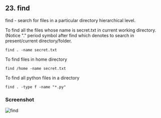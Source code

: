 ## 23. find
find - search for files in a particular directory hierarchical level.

To find all the files whose name is secret.txt in current working directory. (Notice "." period symbol after find which denotes to search in present/current directory/folder.
```
find . -name secret.txt
```
To find files in home directory
```
find /home -name secret.txt
```
To find all python files in a directory
```
find . -type f -name "*.py"
```
### Screenshot
![find](screenshots/find.png)
